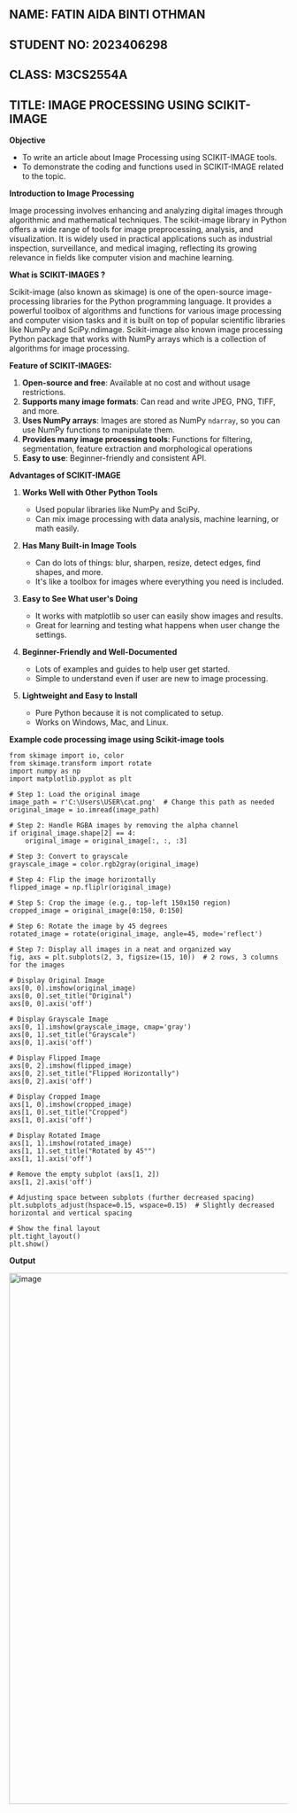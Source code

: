 ## NAME: FATIN AIDA BINTI OTHMAN
## STUDENT NO: 2023406298
## CLASS: M3CS2554A
## TITLE: IMAGE PROCESSING USING SCIKIT-IMAGE

**Objective**

- To write an article about Image Processing using SCIKIT-IMAGE tools.
- To demonstrate the coding and functions used in SCIKIT-IMAGE related to the topic.

**Introduction to Image Processing**

Image processing involves enhancing and analyzing digital images through algorithmic and mathematical techniques. The scikit-image library in Python offers a wide range of tools for image preprocessing, analysis, and visualization. It is widely used in practical applications such as industrial inspection, surveillance, and medical imaging, reflecting its growing relevance in fields like computer vision and machine learning.

**What is SCIKIT-IMAGES ?**

Scikit-image (also known as skimage) is one of the open-source image-processing libraries for the Python programming language. It provides a powerful toolbox of algorithms and functions for various image processing and computer vision tasks and it is built on top of popular scientific libraries like NumPy and SciPy.ndimage. Scikit-image also known image processing Python package that works with NumPy arrays which is a collection of algorithms for image processing.

**Feature of SCIKIT-IMAGES:**

1. **Open-source and free**:  Available at no cost and without usage restrictions.
2. **Supports many image formats**: Can read and write JPEG, PNG, TIFF, and more.
3. **Uses NumPy arrays**: Images are stored as NumPy `ndarray`, so you can use NumPy functions to manipulate them.
4. **Provides many image processing tools**: Functions for filtering, segmentation, feature extraction and morphological operations
5. **Easy to use**: Beginner-friendly and consistent API.

**Advantages of SCIKIT-IMAGE**

1. **Works Well with Other Python Tools**  
   - Used popular libraries like NumPy and SciPy.
   - Can mix image processing with data analysis, machine learning, or math easily.

2. **Has Many Built-in Image Tools**  
   - Can do lots of things: blur, sharpen, resize, detect edges, find shapes, and more.
   - It's like a toolbox for images where everything you need is included.

3. **Easy to See What user's Doing**  
   - It works with matplotlib so user can easily show images and results.
   - Great for learning and testing what happens when user change the settings.

4. **Beginner-Friendly and Well-Documented**  
   - Lots of examples and guides to help user get started.
   - Simple to understand even if user are new to image processing.

5. **Lightweight and Easy to Install**  
   - Pure Python because it is not complicated to setup.
   - Works on Windows, Mac, and Linux.

**Example code processing image using Scikit-image tools**

```
from skimage import io, color
from skimage.transform import rotate
import numpy as np
import matplotlib.pyplot as plt

# Step 1: Load the original image
image_path = r'C:\Users\USER\cat.png'  # Change this path as needed
original_image = io.imread(image_path)

# Step 2: Handle RGBA images by removing the alpha channel
if original_image.shape[2] == 4:
    original_image = original_image[:, :, :3]

# Step 3: Convert to grayscale
grayscale_image = color.rgb2gray(original_image)

# Step 4: Flip the image horizontally
flipped_image = np.fliplr(original_image)

# Step 5: Crop the image (e.g., top-left 150x150 region)
cropped_image = original_image[0:150, 0:150]

# Step 6: Rotate the image by 45 degrees
rotated_image = rotate(original_image, angle=45, mode='reflect')

# Step 7: Display all images in a neat and organized way
fig, axs = plt.subplots(2, 3, figsize=(15, 10))  # 2 rows, 3 columns for the images

# Display Original Image
axs[0, 0].imshow(original_image)
axs[0, 0].set_title("Original")
axs[0, 0].axis('off')

# Display Grayscale Image
axs[0, 1].imshow(grayscale_image, cmap='gray')
axs[0, 1].set_title("Grayscale")
axs[0, 1].axis('off')

# Display Flipped Image
axs[0, 2].imshow(flipped_image)
axs[0, 2].set_title("Flipped Horizontally")
axs[0, 2].axis('off')

# Display Cropped Image
axs[1, 0].imshow(cropped_image)
axs[1, 0].set_title("Cropped")
axs[1, 0].axis('off')

# Display Rotated Image
axs[1, 1].imshow(rotated_image)
axs[1, 1].set_title("Rotated by 45°")
axs[1, 1].axis('off')

# Remove the empty subplot (axs[1, 2])
axs[1, 2].axis('off')

# Adjusting space between subplots (further decreased spacing)
plt.subplots_adjust(hspace=0.15, wspace=0.15)  # Slightly decreased horizontal and vertical spacing

# Show the final layout
plt.tight_layout()
plt.show()

```

**Output**


<img width="959" alt="image" src="https://github.com/user-attachments/assets/1a1cb70e-afa6-4986-a5f1-af773424384b" />



